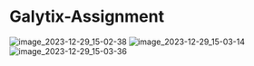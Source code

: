 # Galytix-Assignment

![image_2023-12-29_15-02-38](https://github.com/nikita-pandey4456/Galytix-Assignment/assets/153998948/e1faba6c-c32e-459c-ab04-da7af8b55fd2)
![image_2023-12-29_15-03-14](https://github.com/nikita-pandey4456/Galytix-Assignment/assets/153998948/beb088c0-48da-4f04-af28-0dc7d51707b8)
![image_2023-12-29_15-03-36](https://github.com/nikita-pandey4456/Galytix-Assignment/assets/153998948/ecfa09b0-09fb-40c8-bdd9-353c2cef9ad9)
